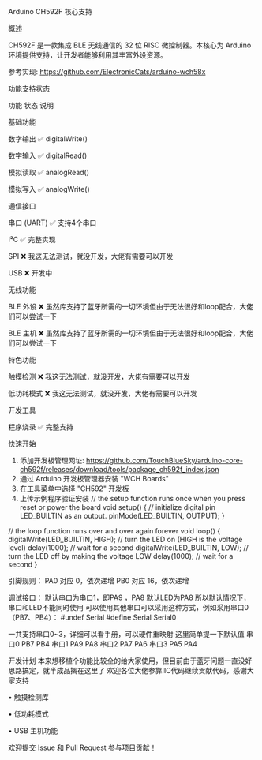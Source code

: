 Arduino CH592F 核心支持

概述

CH592F 是一款集成 BLE 无线通信的 32 位 RISC 微控制器。本核心为 Arduino 环境提供支持，让开发者能够利用其丰富外设资源。

参考实现: https://github.com/ElectronicCats/arduino-wch58x

功能支持状态

功能 状态 说明

基础功能

数字输出 ✅ digitalWrite()

数字输入 ✅ digitalRead()

模拟读取 ✅ analogRead()

模拟写入 ✅ analogWrite()

通信接口

串口 (UART) ✅ 支持4个串口

I²C ✅ 完整实现

SPI ❌ 我这无法测试，就没开发，大佬有需要可以开发

USB ❌ 开发中

无线功能

BLE 外设 ❌ 虽然库支持了蓝牙所需的一切环境但由于无法很好和loop配合，大佬们可以尝试一下

BLE 主机 ❌ 虽然库支持了蓝牙所需的一切环境但由于无法很好和loop配合，大佬们可以尝试一下

特色功能

触摸检测 ❌ 我这无法测试，就没开发，大佬有需要可以开发

低功耗模式 ❌ 我这无法测试，就没开发，大佬有需要可以开发

开发工具

程序烧录 ✅ 完整支持

快速开始

1. 添加开发板管理网址: https://github.com/TouchBlueSky/arduino-core-ch592f/releases/download/tools/package_ch592f_index.json
2. 通过 Arduino 开发板管理器安装 "WCH Boards"
3. 在工具菜单中选择 "CH592" 开发板
4. 上传示例程序验证安装
// the setup function runs once when you press reset or power the board
void setup() {
  // initialize digital pin LED_BUILTIN as an output.
  pinMode(LED_BUILTIN, OUTPUT);
}

// the loop function runs over and over again forever
void loop() {
  digitalWrite(LED_BUILTIN, HIGH);  // turn the LED on (HIGH is the voltage level)
  delay(1000);                      // wait for a second
  digitalWrite(LED_BUILTIN, LOW);   // turn the LED off by making the voltage LOW
  delay(1000);                      // wait for a second
}

引脚规则：
PA0 对应 0，依次递增
PB0 对应 16，依次递增

调试接口：
默认串口为串口1，即PA9 ，PA8
默认LED为PA8
所以默认情况下，串口和LED不能同时使用
可以使用其他串口可以采用这种方式，例如采用串口0（PB7、PB4）：
#undef Serial
#define Serial Serial0

一共支持串口0~3，详细可以看手册，可以硬件重映射
这里简单提一下默认值
串口0 PB7 PB4
串口1 PA9 PA8
串口2 PA7 PA6
串口3 PA5 PA4

开发计划
   本来想移植个功能比较全的给大家使用，但目前由于蓝牙问题一直没好思路搞定，就半成品搁在这里了
   欢迎各位大佬参靠IIC代码继续贡献代码，感谢大家支持

• 触摸检测库

• 低功耗模式

• USB 主机功能

欢迎提交 Issue 和 Pull Request 参与项目贡献！
